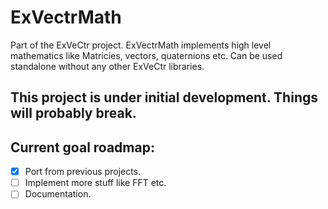 # ExVectrMath
Part of the ExVeCtr project. 
ExVectrMath implements high level mathematics like Matricies, vectors, quaternions etc.
Can be used standalone without any other ExVeCtr libraries. 
## **This project is under initial development. Things will probably break.**
## Current goal roadmap:
- [X] Port from previous projects.
- [ ] Implement more stuff like FFT etc.
- [ ] Documentation.
